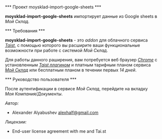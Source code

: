 *** Проект moysklad-import-google-sheets ***

**moysklad-import-google-sheets** импортирует данные из Google sheets в *Мой Склад*.

*** Требования ***

**moysklad-import-google-sheets** - это *addon* для облачного сервиса [*Taist*](http://tai.st), с помощью которого вы расширите ваши функциональные возможности при работе с системой *Мой Склад*.

Для работы данного раширения, вам потребуется веб браузер [*Chrome*](https://www.google.com/chrome/index.html) с установленным [*Taist плагином*](https://chrome.google.com/webstore/detail/taist/ncjnldelleedgcfhiohlnccpgfaigbef) и платным тарифным планом сервиса [*Мой Склад*](http://www.moysklad.ru/) или бесплатным планом в течении первых *14 дней*.

*** Руководство пользователя ***

После аутентификации в сервисе *Мой Склад*, перейдите на вкладку *Моя Компания/Документы*.

*Автор:*

- Alexander Alyabushev <alexhalf@gmail.com>

*Лицензии:*

- End-user license agreement with me and Tai.st




